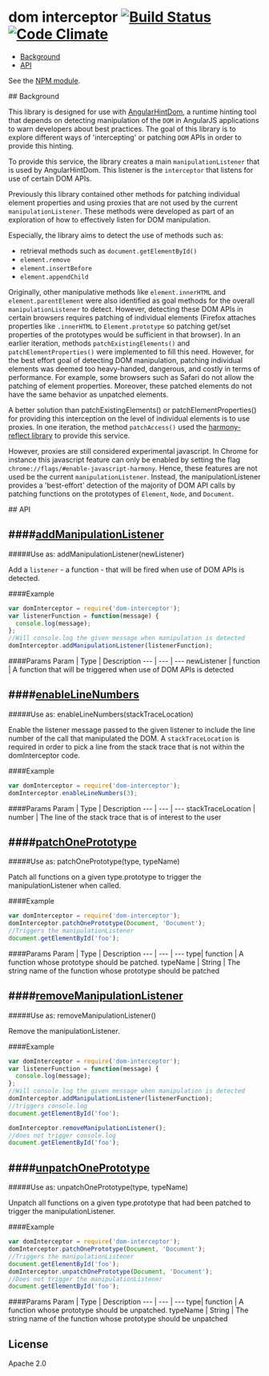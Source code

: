# dom interceptor [![Build Status](https://travis-ci.org/angular/dom-interceptor.svg?branch=master)](https://travis-ci.org/angular/dom-interceptor) [![Code Climate](https://codeclimate.com/github/angular/dom-interceptor/badges/gpa.svg)](https://codeclimate.com/github/angular/dom-interceptor)

  - [Background](#background)
  - [API](#api)

See the [NPM module](https://www.npmjs.org/package/dom-interceptor).

##<a name="background"></a> Background

This library is designed for use with [AngularHintDom](https://github.com/angular/angular-hint-dom), a runtime hinting tool that depends on detecting manipulation of the `DOM` in AngularJS applications to warn developers about best practices. The goal of this
library is to explore different ways of 'intercepting' or patching `DOM` APIs in order to provide this hinting.

To provide this service, the library creates a main `manipulationListener` that is used by AngularHintDom. This listener is the `interceptor` that listens for use of certain DOM APIs.

Previously this library contained other methods for patching individual element properties and using proxies that are not used by the current `manipulationListener`. These methods were developed as part of an exploration of how to effectively listen for DOM manipulation.

Especially, the library aims to detect the use of methods such as:
  - retrieval methods such as `document.getElementById()`
  - `element.remove`
  - `element.insertBefore`
  - `element.appendChild`

Originally, other manipulative methods like `element.innerHTML` and `element.parentElement` were also identified as goal methods for the overall `manipulationListener` to detect. However, detecting these DOM APIs in certain browsers requires patching of individual elements (Firefox attaches properties like `.innerHTML` to `Element.prototype` so patching get/set properties of the prototypes would be sufficient in that browser). In an earlier iteration, methods `patchExistingElements()` and `patchElementProperties()` were implemented to fill this need. However, for the best effort goal of detecting DOM manipulation, patching individual elements was deemed too heavy-handed, dangerous, and costly in terms of performance. For example, some browsers such
as Safari do not allow the patching of element properties. Moreover, these patched elements do not have the same behavior as unpatched elements.

A better solution than patchExistingElements() or patchElementProperties() for providing this interception on
the level of individual elements is to use proxies. In one iteration, the method `patchAccess()` used the [harmony-reflect library](https://github.com/tvcutsem/harmony-reflect) to provide this service.

However, proxies are still considered experimental javascript. In Chrome for instance this javascript feature can only be enabled by setting the flag `chrome://flags/#enable-javascript-harmony`. Hence, these features are not used be the current `manipulationListener`. Instead, the manipulationListener provides a 'best-effort' detection of the majority of DOM API calls
by patching functions on the prototypes of `Element`, `Node`, and `Document`.

##<a name="api"></a> API

####[addManipulationListener](https://github.com/angular/dom-interceptor/blob/master/dom-interceptor.js#L7)
----------------
#####Use as: addManipulationListener(newListener)

Add a `listener` - a function - that will be fired when use of DOM APIs is detected.

####Example

```javascript
var domInterceptor = require('dom-interceptor');
var listenerFunction = function(message) {
  console.log(message);
};
//Will console.log the given message when manipulation is detected
domInterceptor.addManipulationListener(listenerFunction);
```

####Params
Param | Type | Description
---   | ---  | ---
newListener | function | A function that will be triggered when use of DOM APIs is detected


####[enableLineNumbers](https://github.com/angular/dom-interceptor/blob/master/dom-interceptor.js#L38)
----------------
#####Use as: enableLineNumbers(stackTraceLocation)

Enable the listener message passed to the given listener to include the line number of the call that
manipulated the DOM. A `stackTraceLocation` is required in order to pick a line from the stack
trace that is not within the domInterceptor code.

####Example

```javascript
var domInterceptor = require('dom-interceptor');
domInterceptor.enableLineNumbers(3);
```

####Params
Param | Type | Description
---   | ---  | ---
stackTraceLocation | number | The line of the stack trace that is of interest to the user

####[patchOnePrototype](https://github.com/angular/dom-interceptor/blob/master/dom-interceptor.js#L79)
----------------
#####Use as: patchOnePrototype(type, typeName)

Patch all functions on a given type.prototype to trigger the manipulationListener when called.

####Example

```javascript
var domInterceptor = require('dom-interceptor');
domInterceptor.patchOnePrototype(Document, 'Document');
//Triggers the manipulationListener
document.getElementById('foo');
```

####Params
Param | Type | Description
---   | ---  | ---
type| function | A function whose prototype should be patched.
typeName | String | The string name of the function whose prototype should be patched

####[removeManipulationListener](https://github.com/angular/dom-interceptor/blob/master/dom-interceptor.js#L153)
----------------
#####Use as: removeManipulationListener()

Remove the manipulationListener.

####Example

```javascript
var domInterceptor = require('dom-interceptor');
var listenerFunction = function(message) {
  console.log(message);
};
//Will console.log the given message when manipulation is detected
domInterceptor.addManipulationListener(listenerFunction);
//triggers console.log
document.getElementById('foo');

domInterceptor.removeManipulationListener();
//does not trigger console.log
document.getElementById('foo');
```

####[unpatchOnePrototype](https://github.com/angular/dom-interceptor/blob/master/dom-interceptor.js#L166)
----------------
#####Use as: unpatchOnePrototype(type, typeName)

Unpatch all functions on a given type.prototype that had been patched to trigger the manipulationListener.

####Example

```javascript
var domInterceptor = require('dom-interceptor');
domInterceptor.patchOnePrototype(Document, 'Document');
//Triggers the manipulationListener
document.getElementById('foo');
domInterceptor.unpatchOnePrototype(Document, 'Document');
//Does not trigger the manipulationListener
document.getElementById('foo');
```

####Params
Param | Type | Description
---   | ---  | ---
type| function | A function whose prototype should be unpatched.
typeName | String | The string name of the function whose prototype should be unpatched

## License
Apache 2.0
